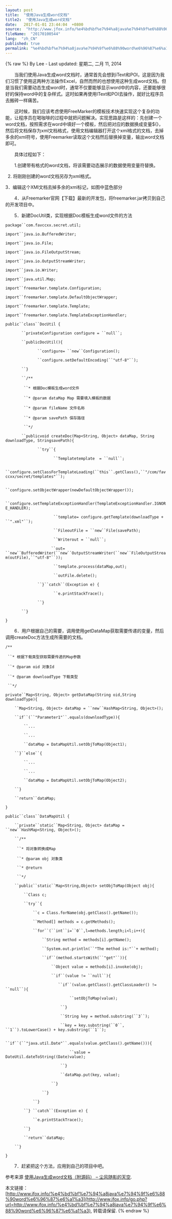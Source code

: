 ```yaml
---
layout: post
title:  "使用Java生成word文档"
title2:  "使用Java生成word文档"
date:   2017-01-01 23:44:04  +0800
source:  "http://www.jfox.info/%e4%bd%bf%e7%94%a8java%e7%94%9f%e6%88%90word%e6%96%87%e6%a1%a3.html"
fileName:  "20170100544"
lang:  "zh_CN"
published: true
permalink: "%e4%bd%bf%e7%94%a8java%e7%94%9f%e6%88%90word%e6%96%87%e6%a1%a3.html"
---
```

{% raw %}
By Lee - Last updated: 星期二, 二月 11, 2014

　　当我们使用Java生成word文档时，通常首先会想到iText和POI，这是因为我们习惯了使用这两种方法操作Excel，自然而然的也想使用这种生成word文档。但是当我们需要动态生成word时，通常不仅要能够显示word中的内容，还要能够很好的保持word中的复杂样式。这时如果再使用IText和POI去操作，就好比程序员去搬砖一样痛苦。

　　这时候，我们应该考虑使用FreeMarker的模板技术快速实现这个复杂的功能，让程序员在喝咖啡的过程中就把问题解决。实现思路是这样的：先创建一个word文档，按照需求在word中填好一个模板，然后把对应的数据换成变量${}，然后将文档保存为xml文档格式，使用文档编辑器打开这个xml格式的文档，去掉多余的xml符号，使用Freemarker读取这个文档然后替换掉变量，输出word文档即可。

　　具体过程如下：

　　1.创建带有格式的word文档，将该需要动态展示的数据使用变量符替换。

2. 将刚刚创建的word文档另存为xml格式。

3．编辑这个XMl文档去掉多余的xml标记，如图中蓝色部分

　　4．从Freemarker官网【下载】最新的开发包，将freemarker.jar拷贝到自己的开发项目中。

　　5．新建DocUtil类，实现根据Doc模板生成word文件的方法

`package``com.favccxx.secret.util;`

`import``java.io.BufferedWriter;`

`import``java.io.File;`

`import``java.io.FileOutputStream;`

`import``java.io.OutputStreamWriter;`

`import``java.io.Writer;`

`import``java.util.Map;`

`import``freemarker.template.Configuration;`

`import``freemarker.template.DefaultObjectWrapper;`

`import``freemarker.template.Template;`

`import``freemarker.template.TemplateExceptionHandler;`

`public``class``DocUtil {`

`       ``privateConfiguration configure = ``null``;`

`       ``publicDocUtil(){`

`              ``configure= ``new``Configuration();`

`              ``configure.setDefaultEncoding(``"utf-8"``);`

`       ``}`

`       ``/**`

`        ``* 根据Doc模板生成word文件`

`        ``* @param dataMap Map 需要填入模板的数据`

`        ``* @param fileName 文件名称`

`        ``* @param savePath 保存路径`

`        ``*/`

`       ``publicvoid createDoc(Map<String, Object> dataMap, String downloadType, StringsavePath){`

`              ``try``{`

`                     ``Templatetemplate  = ``null``;`

`                     ``configure.setClassForTemplateLoading(``this``.getClass(),``"/com/favccxx/secret/templates"``);`

`                     ``configure.setObjectWrapper(newDefaultObjectWrapper());`

`                     ``configure.setTemplateExceptionHandler(TemplateExceptionHandler.IGNORE_HANDLER);`

`                     ``template= configure.getTemplate(downloadType + ``".xml"``);`

`                     ``FileoutFile = ``new``File(savePath);`

`                     ``Writerout = ``null``;`

`                     ``out= ``new``BufferedWriter(``new``OutputStreamWriter(``new``FileOutputStream(outFile),``"utf-8"``));                                    `

`                     ``template.process(dataMap,out);`

`                     ``outFile.delete();`

`              ``}``catch``(Exception e) {`

`                     ``e.printStackTrace();`

`              ``}`

`       ``}`

`}`

　　6．用户根据自己的需要，调用使用getDataMap获取需要传递的变量，然后调用createDoc方法生成所需要的文档。

`/**`

` ``* 根据下载类型获取需要传递的Map参数`

` ``* @param oid 对象Id`

` ``* @param downloadType 下载类型`

` ``*/`

`private``Map<String, Object> getDataMap(String oid,String downloadType){`

`    ``Map<String, Object> dataMap = ``new``HashMap<String, Object>();`

`    ``if``(``"Parameter1"``.equals(downloadType)){`

`        ``...`

`        ``...`

`        ``dataMap = DataMapUtil.setObjToMap(Object1);`

`    ``}``else``{`

`        ``...`

`        ``...`

`        ``dataMap = DataMapUtil.setObjToMap(Object2);`

`    ``}`

`    ``return``dataMap;`

`}`

`public``class``DataMapUtil {`

`    ``private``static``Map<String, Object> dataMap = ``new``HashMap<String, Object>();`

`    ``/**`

`     ``* 将对象转换成Map`

`     ``* @param obj 对象类`

`     ``* @return`

`     ``*/`

`    ``public``static``Map<String,Object> setObjToMap(Object obj){`

`        ``Class c;`

`        ``try``{`

`            ``c = Class.forName(obj.getClass().getName());`

`            ``Method[] methods = c.getMethods();`

`            ``for``(``int``i=``0``,l=methods.length;i<l;i++){`

`                ``String method = methods[i].getName();`

`                ``System.out.println(``"The method is:"``+ method);`

`                ``if``(method.startsWith(``"get"``)){`

`                    ``Object value = methods[i].invoke(obj);`

`                    ``if``(value != ``null``){`

`                        ``if``(value.getClass().getClassLoader() != ``null``){  `

`                            ``setObjToMap(value);`

`                        ``}`

`                        ``String key = method.substring(``3``);`

`                        ``key = key.substring(``0``, ``1``).toLowerCase() + key.substring(``1``);`

`                        ``if``(``"java.util.Date"``.equals(value.getClass().getName())){`

`                            ``value = DateUtil.dateToString((Date)value);`

`                        ``}`

`                        ``dataMap.put(key, value);`

`                    ``}`

`                ``}`

`            ``}`

`        ``} ``catch``(Exception e) {`

`            ``e.printStackTrace();`

`        ``}`

`        ``return``dataMap;`

`    ``}`

`}`

　　7．赶紧把这个方法，应用到自己的项目中吧。

参考来源 [使用Java生成word文档（附源码） – 尘风随影的天空](http://www.jfox.info/go.php?url=http://www.jfox.info/url.php?url=http%3A%2F%2Fgenuinecx.blog.51cto.com%2F2890523%2F1331115).

本文链接：[http://www.jfox.info/%e4%bd%bf%e7%94%a8java%e7%94%9f%e6%88%90word%e6%96%87%e6%a1%a3](http://www.jfox.info/go.php?url=http://www.jfox.info/%e4%bd%bf%e7%94%a8java%e7%94%9f%e6%88%90word%e6%96%87%e6%a1%a3), 转载请保留.
{% endraw %}